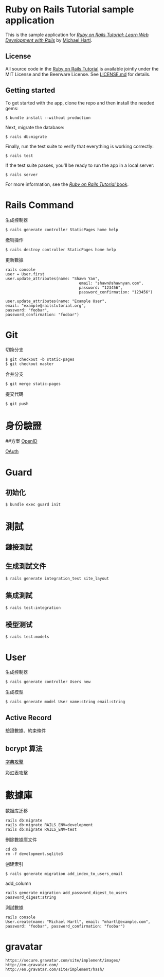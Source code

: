 # Ruby on Rails Tutorial sample application
This is the sample application for
[*Ruby on Rails Tutorial:
Learn Web Development with Rails*](http://www.railstutorial.org/)
by [Michael Hartl](http://www.michaelhartl.com/).
## License
All source code in the [Ruby on Rails Tutorial](http://railstutorial.org/)
is available jointly under the MIT License and the Beerware License. See
[LICENSE.md](LICENSE.md) for details.
## Getting started
To get started with the app, clone the repo and then install the needed gems:
```
$ bundle install --without production
```
Next, migrate the database:
```
$ rails db:migrate
```
Finally, run the test suite to verify that everything is working correctly:
```
$ rails test
```
If the test suite passes, you'll be ready to run the app in a local server:
```
$ rails server
```
For more information, see the
[*Ruby on Rails Tutorial* book](http://www.railstutorial.org/book).


# Rails Command
生成控制器
```
$ rails generate controller StaticPages home help
```
撤销操作
```
$ rails destroy controller StaticPages home help
```
更新數據
```
rails console
user = User.first
user.update_attributes(name: "Shawn Yan",
                                email: "shawn@shawnyan.com",
                                password: "123456",
                                password_confirmation: "123456")
                                
user.update_attributes(name: "Example User",
email: "example@railstutorial.org",
password: "foobar",
password_confirmation: "foobar")

```



# Git

切換分支
```
$ git checkout -b static-pages
$ git checkout master
```

合并分支
```
$ git merge static-pages
```

提交代碼
```
$ git push
```

# 身份驗證

##方案
[OpenID](https://en.wikipedia.org/wiki/OpenID)

[OAuth](https://en.wikipedia.org/wiki/OAuth)

# Guard
## 初始化
```
$ bundle exec guard init
```

# 測試

## 鏈接測試
## 生成測試文件
```
$ rails generate integration_test site_layout
```
## 集成測試
```
$ rails test:integration
```
## 模型测试
```
$ rails test:models
```


# User

生成控制器
```
$ rails generate controller Users new
```
生成模型
```
$ rails generate model User name:string email:string
```

## Active Record
驗證數據、約束條件

## bcrypt 算法
[字典攻擊](https://en.wikipedia.org/wiki/Dictionary_attack)

[彩虹表攻擊](https://en.wikipedia.org/wiki/Rainbow_table)



# 數據庫

数据库迁移
```
rails db:migrate
rails db:migrate RAILS_ENV=development
rails db:migrate RAILS_ENV=test
```
刪除數據庫文件
```
cd db
rm -f development.sqlite3
```
创建索引
```
$ rails generate migration add_index_to_users_email
```

add_column
```
rails generate migration add_password_digest_to_users password_digest:string
```

測試數據
```
rails console
User.create(name: "Michael Hartl", email: "mhartl@example.com", password: "foobar", password_confirmation: "foobar")
```

# gravatar

```
https://secure.gravatar.com/site/implement/images/
http://en.gravatar.com/
http://en.gravatar.com/site/implement/hash/
```




